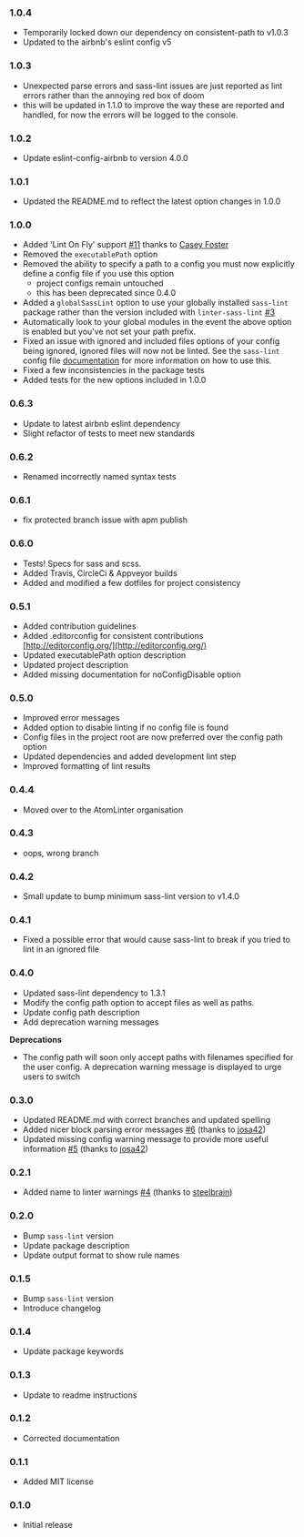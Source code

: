 ### 1.0.4
- Temporarily locked down our dependency on consistent-path to v1.0.3
- Updated to the airbnb's eslint config v5

### 1.0.3
- Unexpected parse errors and sass-lint issues are just reported as lint errors rather than the annoying red box of doom
- this will be updated in 1.1.0 to improve the way these are reported and handled, for now the errors will be logged to the console.

### 1.0.2
- Update eslint-config-airbnb to version 4.0.0

### 1.0.1
- Updated the README.md to reflect the latest option changes in 1.0.0

### 1.0.0
- Added 'Lint On Fly' support [#11](https://github.com/AtomLinter/linter-sass-lint/issues/11) thanks to [Casey Foster](https://github.com/caseywebdev)
- Removed the `executablePath` option
- Removed the ability to specify a path to a config you must now explicitly define a config file if you use this option
  - project configs remain untouched
  - this has been deprecated since 0.4.0
- Added a `globalSassLint` option to use your globally installed `sass-lint` package rather than the version included with `linter-sass-lint` [#3](https://github.com/AtomLinter/linter-sass-lint/issues/3)
- Automatically look to your global modules in the event the above option is enabled but you've not set your path prefix.
- Fixed an issue with ignored and included files options of your config being ignored, ignored files will now not be linted. See the `sass-lint` config file [documentation](https://github.com/sasstools/sass-lint/tree/master/docs) for more information on how to use this.
- Fixed a few inconsistencies in the package tests
- Added tests for the new options included in 1.0.0

### 0.6.3
- Update to latest airbnb eslint dependency
- Slight refactor of tests to meet new standards

### 0.6.2
- Renamed incorrectly named syntax tests

### 0.6.1
- fix protected branch issue with apm publish

### 0.6.0
- Tests! Specs for sass and scss.
- Added Travis, CircleCi & Appveyor builds
- Added and modified a few dotfiles for project consistency

### 0.5.1
- Added contribution guidelines
- Added .editorconfig for consistent contributions [http://editorconfig.org/](http://editorconfig.org/)
- Updated executablePath option description
- Updated project description
- Added missing documentation for noConfigDisable option

### 0.5.0
- Improved error messages
- Added option to disable linting if no config file is found
- Config files in the project root are now preferred over the config path option
- Updated dependencies and added development lint step
- Improved formatting of lint results

### 0.4.4
- Moved over to the AtomLinter organisation

### 0.4.3
- oops, wrong branch

### 0.4.2
- Small update to bump minimum sass-lint version to v1.4.0

### 0.4.1
- Fixed a possible error that would cause sass-lint to break if you tried to lint in an ignored file

### 0.4.0
- Updated sass-lint dependency to 1.3.1
- Modify the config path option to accept files as well as paths.
- Update config path description
- Add deprecation warning messages

**Deprecations**

- The config path will soon only accept paths with filenames specified for the user config. A deprecation warning message is displayed to urge users to switch

### 0.3.0
- Updated README.md with correct branches and updated spelling
- Added nicer block parsing error messages [#6](https://github.com/DanPurdy/linter-sass-lint/pull/6) (thanks to [josa42](https://github.com/josa42))
- Updated missing config warning message to provide more useful information [#5](https://github.com/DanPurdy/linter-sass-lint/pull/5) (thanks to [josa42](https://github.com/josa42))

### 0.2.1
- Added name to linter warnings [#4](https://github.com/DanPurdy/linter-sass-lint/pull/4) (thanks to [steelbrain](https://github.com/steelbrain))

### 0.2.0

- Bump `sass-lint` version
- Update package description
- Update output format to show rule names

### 0.1.5

- Bump `sass-lint` version
- Introduce changelog

### 0.1.4

- Update package keywords

### 0.1.3

- Update to readme instructions

### 0.1.2

- Corrected documentation

### 0.1.1

- Added MIT license

### 0.1.0

- Initial release
